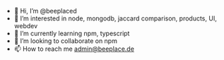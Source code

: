 - 👋 Hi, I’m @beeplaced
- 👀 I’m interested in node, mongodb, jaccard comparison, products, UI, webdev
- 🌱 I’m currently learning npm, typescript
- 💞️ I’m looking to collaborate on npm
- 📫 How to reach me admin@beeplace.de

<!---
beeplaced/beeplaced is a ✨ special ✨ repository because its `README.md` (this file) appears on your GitHub profile.
You can click the Preview link to take a look at your changes.
--->

